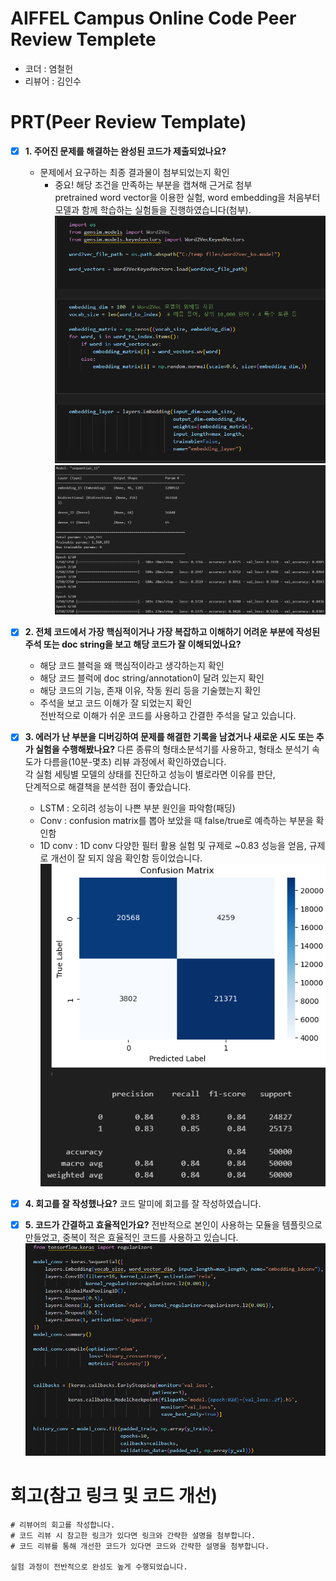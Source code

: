 # AIFFEL Campus Online Code Peer Review Templete
- 코더 : 염철헌
- 리뷰어 : 김인수


# PRT(Peer Review Template)
- [X]  **1. 주어진 문제를 해결하는 완성된 코드가 제출되었나요?**
    - 문제에서 요구하는 최종 결과물이 첨부되었는지 확인
        - 중요! 해당 조건을 만족하는 부분을 캡쳐해 근거로 첨부  
        pretrained word vector을 이용한 실험, word embedding을 처음부터 모델과 함께 학습하는 실험들을 진행하였습니다(첨부).  
        ![1](images/1.png)  
        ![2](images/2.png)  

    
- [X]  **2. 전체 코드에서 가장 핵심적이거나 가장 복잡하고 이해하기 어려운 부분에 작성된 
주석 또는 doc string을 보고 해당 코드가 잘 이해되었나요?**
    - 해당 코드 블럭을 왜 핵심적이라고 생각하는지 확인
    - 해당 코드 블럭에 doc string/annotation이 달려 있는지 확인
    - 해당 코드의 기능, 존재 이유, 작동 원리 등을 기술했는지 확인
    - 주석을 보고 코드 이해가 잘 되었는지 확인  
        전반적으로 이해가 쉬운 코드를 사용하고 간결한 주석을 달고 있습니다.
        
- [X]  **3. 에러가 난 부분을 디버깅하여 문제를 해결한 기록을 남겼거나
새로운 시도 또는 추가 실험을 수행해봤나요?**
    다른 종류의 형태소분석기를 사용하고, 형태소 분석기 속도가 다름을(10분-몇초) 리뷰 과정에서 확인하였습니다.  
    각 실험 세팅별 모델의 상태를 진단하고 성능이 별로라면 이유를 판단,   
    단계적으로 해결책을 분석한 점이 좋았습니다.    
    - LSTM : 오히려 성능이 나쁜 부분 원인을 파악함(패딩)  
    - Conv : confusion matrix를 뽑아 보았을 때 false/true로 예측하는 부분을 확인함  
    - 1D conv : 1D conv 다양한 필터 활용 실험 및 규제로 ~0.83 성능을 얻음, 규제로 개선이 잘 되지 않음 확인함 등이었습니다.  
        ![3](images/3.png)

- [X]  **4. 회고를 잘 작성했나요?**
    코드 말미에 회고를 잘 작성하였습니다.

- [X]  **5. 코드가 간결하고 효율적인가요?**
    전반적으로 본인이 사용하는 모듈을 템플릿으로 만들었고, 중복이 적은 효율적인 코드를 사용하고 있습니다.  
    ![4](images/4.png)


# 회고(참고 링크 및 코드 개선)
```
# 리뷰어의 회고를 작성합니다.
# 코드 리뷰 시 참고한 링크가 있다면 링크와 간략한 설명을 첨부합니다.
# 코드 리뷰를 통해 개선한 코드가 있다면 코드와 간략한 설명을 첨부합니다.

실험 과정이 전반적으로 완성도 높게 수행되었습니다.
```
